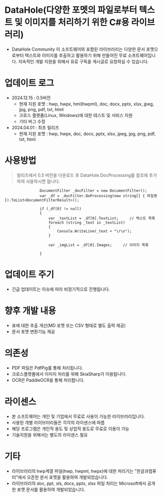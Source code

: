 # DataHole(다양한 포멧의 파일로부터 텍스트 및 이미지를 처리하기 위한 C#용 라이브러리)
- DataHole Community
이 소프트웨어와 포함된 라이브러리는 다양한 문서 포멧으로부터 텍스트와 이미지를 추출하고 활용하기 위해 만들어진 무료 소프트웨어입니다.
지속적인 개발 지원을 위해서 유료 구독을 게시글로 요청하실 수 있습니다.

# 업데이트 로그
- 2024.12.15 : 0.5버전
  - 현재 지원 포멧 : hwp, hwpx, hml(hwpml), doc, docx, pptx, xlsx, jpeg, jpg, png, pdf, txt, html
  - 크로스 플랫폼(Linux, Windows)에 대한 테스트 및 서비스 지원
  - 기타 버그 수정
- 2024.04.01 : 최초 릴리즈
  - 현재 지원 포멧 : hwp, hwpx, doc, docx, pptx, xlsx, jpeg, jpg, png, pdf, txt, html

# 사용방법
> 릴리즈에서 0.5 버전을 다운로드 후 DataHole.DocProcessing를 참조에 추가하여 사용하시면 됩니다.

```
                DocumentFilter _docFilter = new DocumentFilter();
                var _df = _docFilter.DoProcessing(new string[] { 파일명 }).ToList<DocumentFilterResult>();

                if (_df[0] != null)
                {
                    var _textList = _df[0].TextList;     // 텍스트 목록
                    foreach (string _text in _textList)
                    {
                        Console.WriteLine(_text + "\r\n");
                    }

                    var _imgList = _df[0].Images;     // 이미지 목록

                }
```
 
# 업데이트 주기
- 긴급 업데이트는 이슈에 따라 비정기적으로 진행됩니다.

# 향후 개발 내용
- 표에 대한 추출 개선(MD 포멧 또는 CSV 형태로 별도 출력 제공)
- 문서 포멧 변환기능 제공

# 의존성
- PDF 파일은 PdfPig를 통해 처리됩니다.
- 크로스플랫폼에서 이미지 처리를 위해 SkiaSharp가 이용됩니다.
- OCR은 PaddleOCR을 통해 처리합니다.

# 라이센스
- 본 소프트웨어는 개인 및 기업에서 무료로 사용이 가능한 라이브러리입니다.
- 사용된 개별 라이브러리들은 각각의 라이센스에 따름
- 해당 프로그램은 개인적 용도 및 상업적 용도로 무료로 이용이 가능
- 기술지원을 위해서는 별도의 라이센스 필요

# 기타
- 라이브러리의 hwp계열 파일(hwp, hwpml, hwpx)에 대한 처리기는 "한글과컴퓨터"에서 오픈한 문서 포멧을 활용하여 개발되었습니다.
- 라이브러리의 doc, ppt, xls, docx, pptx, xlsx 파일 처리는 Microsoft에서 공개한 포멧 문서를 활용하여 개발되었습니다.



